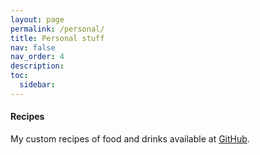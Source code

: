 ```yaml
---
layout: page
permalink: /personal/
title: Personal stuff
nav: false
nav_order: 4
description:
toc:
  sidebar:
---
```


<h4>Recipes</h4>
<p>My custom recipes of food and drinks available at <a href="https://github.com/victorballester7/recipes/releases/latest/download/main.pdf" target="_top">GitHub</a>.</p>
